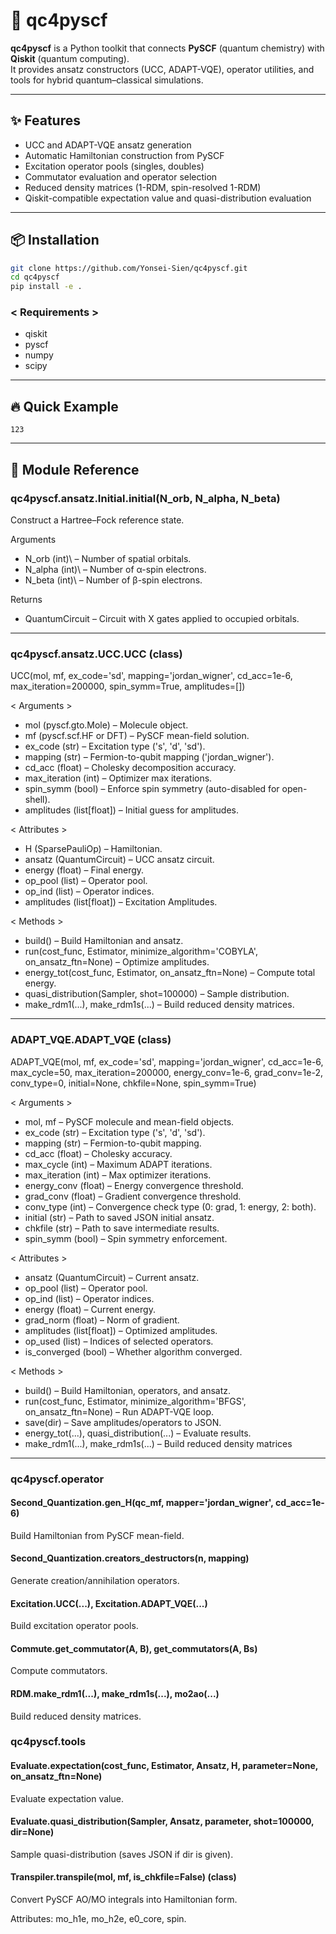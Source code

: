 # 🚀 qc4pyscf

**qc4pyscf** is a Python toolkit that connects **PySCF** (quantum chemistry) with **Qiskit** (quantum computing).  
It provides ansatz constructors (UCC, ADAPT-VQE), operator utilities, and tools for hybrid quantum–classical simulations.

---

## ✨ Features
- UCC and ADAPT-VQE ansatz generation  
- Automatic Hamiltonian construction from PySCF  
- Excitation operator pools (singles, doubles)  
- Commutator evaluation and operator selection  
- Reduced density matrices (1-RDM, spin-resolved 1-RDM)  
- Qiskit-compatible expectation value and quasi-distribution evaluation  

---

## 📦 Installation

```bash
git clone https://github.com/Yonsei-Sien/qc4pyscf.git
cd qc4pyscf
pip install -e .
```

### < Requirements >
- qiskit
- pyscf
- numpy
- scipy

---

## 🔥 Quick Example
```
123
```
---

## 🧩 Module Reference  

### qc4pyscf.ansatz.Initial.initial(N_orb, N_alpha, N_beta)
Construct a Hartree–Fock reference state.

Arguments
- N_orb (int)\     – Number of spatial orbitals.
- N_alpha (int)\   – Number of α-spin electrons.
- N_beta (int)\    – Number of β-spin electrons.

Returns
- QuantumCircuit – Circuit with X gates applied to occupied orbitals.

---

### qc4pyscf.ansatz.UCC.UCC (class)

UCC(mol, mf, ex_code='sd', mapping='jordan_wigner',
    cd_acc=1e-6, max_iteration=200000,
    spin_symm=True, amplitudes=[])
    
< Arguments >
- mol (pyscf.gto.Mole)      – Molecule object.
- mf (pyscf.scf.HF or DFT)  – PySCF mean-field solution.
- ex_code (str)             – Excitation type ('s', 'd', 'sd').
- mapping (str)             – Fermion-to-qubit mapping ('jordan_wigner').
- cd_acc (float)            – Cholesky decomposition accuracy.
- max_iteration (int)       – Optimizer max iterations.
- spin_symm (bool)          – Enforce spin symmetry (auto-disabled for open-shell).
- amplitudes (list[float])  – Initial guess for amplitudes.

< Attributes >

- H (SparsePauliOp)         – Hamiltonian.
- ansatz (QuantumCircuit)   – UCC ansatz circuit.
- energy (float)            – Final energy.
- op_pool (list)            – Operator pool.
- op_ind (list)             – Operator indices.
- amplitudes (list[float])  – Excitation Amplitudes.

< Methods >

- build()                                                                    – Build Hamiltonian and ansatz.
- run(cost_func, Estimator, minimize_algorithm='COBYLA', on_ansatz_ftn=None) – Optimize amplitudes.
- energy_tot(cost_func, Estimator, on_ansatz_ftn=None)                       – Compute total energy.
- quasi_distribution(Sampler, shot=100000)                                   – Sample distribution.
- make_rdm1(...), make_rdm1s(...)                                            – Build reduced density matrices.

---

### ADAPT_VQE.ADAPT_VQE (class)

ADAPT_VQE(mol, mf, ex_code='sd', mapping='jordan_wigner',
          cd_acc=1e-6, max_cycle=50, max_iteration=200000,
          energy_conv=1e-6, grad_conv=1e-2, conv_type=0,
          initial=None, chkfile=None, spin_symm=True)
          
< Arguments >

- mol, mf             – PySCF molecule and mean-field objects.
- ex_code (str)       – Excitation type ('s', 'd', 'sd').
- mapping (str)       – Fermion-to-qubit mapping.
- cd_acc (float)      – Cholesky accuracy.
- max_cycle (int)     – Maximum ADAPT iterations.
- max_iteration (int) – Max optimizer iterations.
- energy_conv (float) – Energy convergence threshold.
- grad_conv (float)   – Gradient convergence threshold.
- conv_type (int)     – Convergence check type (0: grad, 1: energy, 2: both).
- initial (str)       – Path to saved JSON initial ansatz.
- chkfile (str)       – Path to save intermediate results.
- spin_symm (bool)    – Spin symmetry enforcement.

< Attributes >

- ansatz (QuantumCircuit)  – Current ansatz.
- op_pool (list)           – Operator pool.
- op_ind (list)            – Operator indices.
- energy (float)           – Current energy.
- grad_norm (float)        – Norm of gradient.
- amplitudes (list[float]) – Optimized amplitudes.
- op_used (list)           – Indices of selected operators.
- is_converged (bool)      – Whether algorithm converged.

< Methods >

- build()                                                                  – Build Hamiltonian, operators, and ansatz.
- run(cost_func, Estimator, minimize_algorithm='BFGS', on_ansatz_ftn=None) – Run ADAPT-VQE loop.
- save(dir)                                                                – Save amplitudes/operators to JSON.
- energy_tot(...), quasi_distribution(...)                                 – Evaluate results.
- make_rdm1(...), make_rdm1s(...)                                          – Build reduced density matrices

---

### qc4pyscf.operator

#### Second_Quantization.gen_H(qc_mf, mapper='jordan_wigner', cd_acc=1e-6)
Build Hamiltonian from PySCF mean-field.

#### Second_Quantization.creators_destructors(n, mapping)
Generate creation/annihilation operators.

#### Excitation.UCC(...), Excitation.ADAPT_VQE(...)
Build excitation operator pools.

#### Commute.get_commutator(A, B), get_commutators(A, Bs)
Compute commutators.

#### RDM.make_rdm1(...), make_rdm1s(...), mo2ao(...)
Build reduced density matrices.

### qc4pyscf.tools

#### Evaluate.expectation(cost_func, Estimator, Ansatz, H, parameter=None, on_ansatz_ftn=None)
Evaluate expectation value.

#### Evaluate.quasi_distribution(Sampler, Ansatz, parameter, shot=100000, dir=None)
Sample quasi-distribution (saves JSON if dir is given).

#### Transpiler.transpile(mol, mf, is_chkfile=False) (class)
Convert PySCF AO/MO integrals into Hamiltonian form.

Attributes: mo_h1e, mo_h2e, e0_core, spin.
